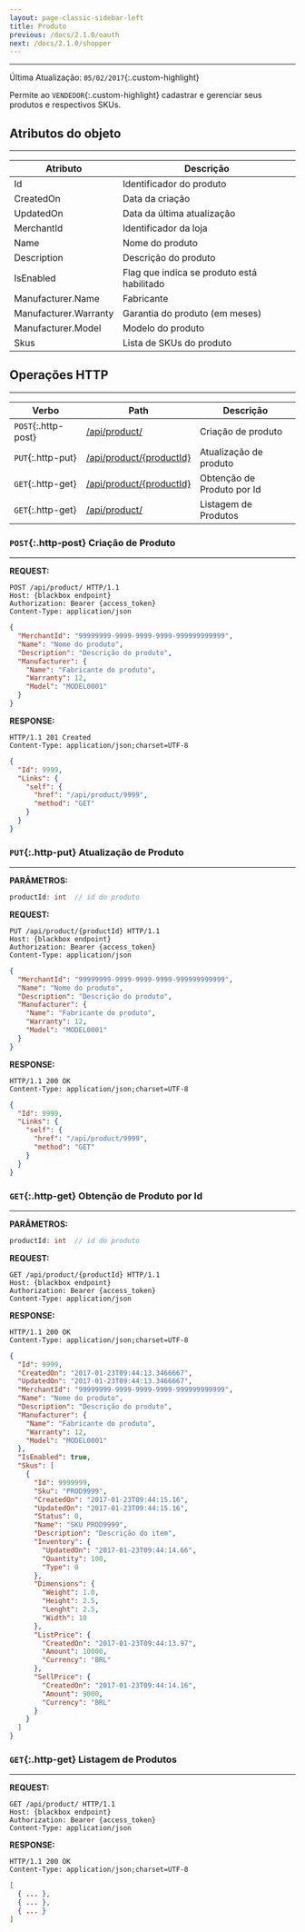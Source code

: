 ```yaml
---
layout: page-classic-sidebar-left
title: Produto
previous: /docs/2.1.0/oauth
next: /docs/2.1.0/shopper
---
```

---
Última Atualização: `05/02/2017`{:.custom-highlight}  

Permite ao `VENDEDOR`{:.custom-highlight} cadastrar e gerenciar seus produtos e respectivos SKUs.  
  
## Atributos do objeto
-----------------------------------

Atributo | Descrição | 
------------ | -------------
Id | Identificador do produto  | `int`{:.custom-tag}  
CreatedOn | Data da criação  | `datetime`{:.custom-tag}  
UpdatedOn | Data da última atualização  | `datetime`{:.custom-tag}  
MerchantId | Identificador da loja  | `guid`{:.custom-tag}  
Name | Nome do produto  | `string`{:.custom-tag}  `256`{:.custom-tag} 
Description | Descrição do produto  | `string`{:.custom-tag}  `2048`{:.custom-tag} 
IsEnabled | Flag que indica se produto está habilitado  | `bool`{:.custom-tag}  
Manufacturer.Name | Fabricante  | `string`{:.custom-tag}  `64`{:.custom-tag}  `opcional`{:.custom-tag}  
Manufacturer.Warranty | Garantia do produto (em meses)  |  `int`{:.custom-tag}  `opcional`{:.custom-tag}  
Manufacturer.Model | Modelo do produto  | `string`{:.custom-tag}  `64`{:.custom-tag}  `opcional`{:.custom-tag}  
Skus | Lista de SKUs do produto  | `array`{:.custom-tag}  `opcional`{:.custom-tag}  

<a name="http_operations"></a>

## Operações HTTP
-----------------------------------

Verbo | Path | Descrição | 
------------ | ------------- | -------------
`POST`{:.http-post} | [/api/product/](#post_product) | Criação de produto  | 
`PUT`{:.http-put} | [/api/product/{productId}](#put_product) | Atualização de produto  | 
`GET`{:.http-get} | [/api/product/{productId}](#getbyid_product) | Obtenção de Produto por Id  | 
`GET`{:.http-get} | [/api/product/](#get_product) | Listagem de Produtos  | 
  

<a name="post_product"></a>

### `POST`{:.http-post} Criação de Produto 
-------------------------------------------

**REQUEST:**  

``` http
POST /api/product/ HTTP/1.1
Host: {blackbox endpoint}
Authorization: Bearer {access_token}
Content-Type: application/json
```

``` json
{
  "MerchantId": "99999999-9999-9999-9999-999999999999",
  "Name": "Nome do produto",
  "Description": "Descrição do produto",
  "Manufacturer": {
    "Name": "Fabricante do produto", 
    "Warranty": 12,
    "Model": "MODEL0001"
  }
}
```

**RESPONSE:**  

``` http
HTTP/1.1 201 Created
Content-Type: application/json;charset=UTF-8
```
``` json
{
  "Id": 9999,
  "Links": {
    "self": {
      "href": "/api/product/9999",
      "method": "GET"
    }
  }
}
```
  
<a style="float: right;" href="#http_operations"><i class="fa fa-angle-double-up fa-fw"></i></a>
  
<a name="put_product"></a>

### `PUT`{:.http-put} Atualização de Produto 
-------------------------------------------
  
**PARÂMETROS:**  

``` csharp
productId: int  // id do produto
```

**REQUEST:**  

``` http
PUT /api/product/{productId} HTTP/1.1
Host: {blackbox endpoint}
Authorization: Bearer {access_token}
Content-Type: application/json
```

``` json
{
  "MerchantId": "99999999-9999-9999-9999-999999999999",
  "Name": "Nome do produto",
  "Description": "Descrição do produto",
  "Manufacturer": {
    "Name": "Fabricante do produto", 
    "Warranty": 12,  
    "Model": "MODEL0001" 
  }
}
```

**RESPONSE:**  

``` http
HTTP/1.1 200 OK
Content-Type: application/json;charset=UTF-8
```
``` json
{
  "Id": 9999,
  "Links": {
    "self": {
      "href": "/api/product/9999",
      "method": "GET"
    }
  }
}
```
  
<a style="float: right;" href="#http_operations"><i class="fa fa-angle-double-up fa-fw"></i></a>
  
<a name="getbyid_product"></a>

### `GET`{:.http-get} Obtenção de Produto por Id
-------------------------------------------------

**PARÂMETROS:**  

``` csharp
productId: int  // id do produto
```

**REQUEST:**  

``` http
GET /api/product/{productId} HTTP/1.1
Host: {blackbox endpoint}
Authorization: Bearer {access_token}
Content-Type: application/json
```

**RESPONSE:**  

``` http
HTTP/1.1 200 OK
Content-Type: application/json;charset=UTF-8
```
``` json
{
  "Id": 9999,
  "CreatedOn": "2017-01-23T09:44:13.3466667",
  "UpdatedOn": "2017-01-23T09:44:13.3466667",
  "MerchantId": "99999999-9999-9999-9999-999999999999",
  "Name": "Nome do produto",
  "Description": "Descrição do produto",
  "Manufacturer": {
    "Name": "Fabricante do produto",
    "Warranty": 12,
    "Model": "MODEL0001"
  },
  "IsEnabled": true,
  "Skus": [
    {
      "Id": 9999999,
      "Sku": "PROD9999",
      "CreatedOn": "2017-01-23T09:44:15.16",
      "UpdatedOn": "2017-01-23T09:44:15.16",
      "Status": 0,
      "Name": "SKU PROD9999",
      "Description": "Descrição do item",
      "Inventory": {
        "UpdatedOn": "2017-01-23T09:44:14.66",
        "Quantity": 100,
        "Type": 0
      },
      "Dimensions": {
        "Weight": 1.0,
        "Height": 2.5,
        "Lenght": 2.5,
        "Width": 10
      },
      "ListPrice": {
        "CreatedOn": "2017-01-23T09:44:13.97",
        "Amount": 10000,
        "Currency": "BRL"
      },
      "SellPrice": {
        "CreatedOn": "2017-01-23T09:44:14.16",
        "Amount": 9000,
        "Currency": "BRL"
      }
    }
  ]
}
```
  
<a style="float: right;" href="#http_operations"><i class="fa fa-angle-double-up fa-fw"></i></a>
  
<a name="get_product"></a>
### `GET`{:.http-get} Listagem de Produtos
-------------------------------------------------

**REQUEST:**  

``` http
GET /api/product/ HTTP/1.1
Host: {blackbox endpoint}
Authorization: Bearer {access_token}
Content-Type: application/json
```

**RESPONSE:**  

``` http
HTTP/1.1 200 OK
Content-Type: application/json;charset=UTF-8
```
``` json
[
  { ... },
  { ... },
  { ... }
]
```
  
<a style="float: right;" href="#http_operations"><i class="fa fa-angle-double-up fa-fw"></i></a>
